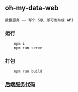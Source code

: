 ## oh-my-data-web

    数据服务 —— 写个 SQL 即可发布成 API

### 运行

```
    npm i
    npm run serve
```

### 打包

```
    npm run build
```

<!-- ### [在线示例](https://github.com/sjhleo/vue-preset-template/blob/master/README.md) -->
### [后端服务代码](https://github.com/xuanbo/ohmydata)
